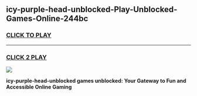 
## icy-purple-head-unblocked-Play-Unblocked-Games-Online-244bc
<h3>
<a href="https://premium76.site?title=icy-purple-head-unblocked&ref=25A">CLICK TO PLAY</a></h3>
<hr>

<h3>
<a href="https://premium76.site?title=icy-purple-head-unblocked&ref=25A">CLICK 2 PLAY</a>
  
</h3>

<a href="https://premium76.site?title=icy-purple-head-unblocked&ref=25A"><img src="https://clearcache.store/games.png"></a>


**icy-purple-head-unblocked games unblocked: Your Gateway to Fun and Accessible Online Gaming**
